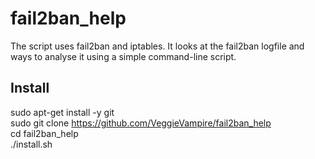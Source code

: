 # fail2ban_help
The script uses fail2ban and iptables. It looks at the fail2ban logfile and ways to analyse it using a simple command-line script.

## Install<br>
sudo apt-get install -y git<br>
sudo git clone https://github.com/VeggieVampire/fail2ban_help<br>
cd fail2ban_help<br>
./install.sh<br>
